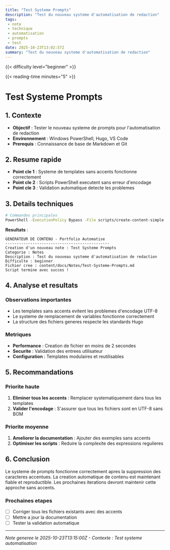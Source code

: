 ```yaml
---
title: "Test Systeme Prompts"
description: "Test du nouveau systeme d'automatisation de redaction"
tags:
 - note
 - technique
 - automatisation
 - prompts
 - test
date: 2025-10-23T13:02:57Z
summary: "Test du nouveau systeme d'automatisation de redaction"
---
```


{{< difficulty level="beginner" >}}

{{< reading-time minutes="5" >}}

# Test Systeme Prompts

## 1. Contexte
- **Objectif** : Tester le nouveau systeme de prompts pour l'automatisation de redaction
- **Environnement** : Windows PowerShell, Hugo, VS Code
- **Prerequis** : Connaissance de base de Markdown et Git

## 2. Resume rapide
- **Point cle 1** : Systeme de templates sans accents fonctionne correctement
- **Point cle 2** : Scripts PowerShell executent sans erreur d'encodage
- **Point cle 3** : Validation automatique detecte les problemes

## 3. Details techniques

```bash
# Commandes principales
PowerShell -ExecutionPolicy Bypass -File scripts/create-content-simple.ps1 -Type note -Title "Test" -Description "Description test"
```

**Resultats** :
```
GENERATEUR DE CONTENU - Portfolio Automatise
----------------------------------------------
Creation d'un nouveau note : Test Systeme Prompts
Categorie : Notes
Description : Test du nouveau systeme d'automatisation de redaction
Difficulte : beginner
Fichier cree : content/docs/Notes/Test-Systeme-Prompts.md
Script termine avec succes !
```

## 4. Analyse et resultats

### Observations importantes
- Les templates sans accents evitent les problemes d'encodage UTF-8
- Le systeme de remplacement de variables fonctionne correctement
- La structure des fichiers generes respecte les standards Hugo

### Metriques
- **Performance** : Creation de fichier en moins de 2 secondes
- **Securite** : Validation des entrees utilisateur
- **Configuration** : Templates modulaires et reutilisables

## 5. Recommandations

### Priorite haute
1. **Eliminer tous les accents** : Remplacer systematiquement dans tous les templates
2. **Valider l'encodage** : S'assurer que tous les fichiers sont en UTF-8 sans BOM

### Priorite moyenne
1. **Ameliorer la documentation** : Ajouter des exemples sans accents
2. **Optimiser les scripts** : Reduire la complexite des expressions regulieres

## 6. Conclusion

Le systeme de prompts fonctionne correctement apres la suppression des caracteres accentues. 
La creation automatique de contenu est maintenant fiable et reproductible.
Les prochaines iterations devront maintenir cette approche sans accents.

### Prochaines etapes
- [ ] Corriger tous les fichiers existants avec des accents
- [ ] Mettre a jour la documentation
- [ ] Tester la validation automatique

---
*Note generee le 2025-10-23T13:15:00Z - Contexte : Test systeme automatisation*